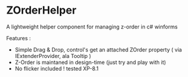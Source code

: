 # ZOrderHelper
A lightweight helper component for managing z-order in c# winforms

Features :

* Simple Drag & Drop, control's get an attached ZOrder property ( via IExtenderProvider, ala Tooltip )
* Z-Order is maintaned in design-time (just try and play with it)
* No flicker included ! tested XP-8.1
